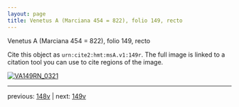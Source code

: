 ```yaml
---
layout: page
title: Venetus A (Marciana 454 = 822), folio 149, recto
---
```


Venetus A (Marciana 454 = 822), folio 149, recto

Cite this object as `urn:cite2:hmt:msA.v1:149r`.  The full image is linked to a citation tool you can use to cite regions of the image.

[![VA149RN_0321](http://www.homermultitext.org/iipsrv?IIIF=/project/homer/pyramidal/deepzoom/hmt/vaimg/2017a/VA149RN_0321.tif/full/800,/0/default.jpg)](http://www.homermultitext.org/ict2/?urn=urn:cite2:hmt:vaimg.2017a:VA149RN_0321) 

---

previous:  [148v](../148v/) | next: [149v](../149v/)